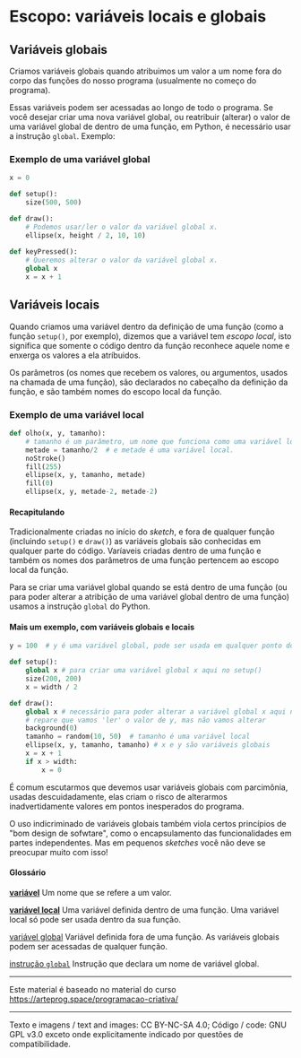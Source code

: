 # Escopo: variáveis locais e globais

## Variáveis globais

Criamos variáveis globais quando  atribuimos um valor a um nome fora do corpo das funções do nosso programa (usualmente no começo do programa). 

Essas variáveis podem ser acessadas ao longo de todo o programa. Se você desejar criar uma nova variável global, ou reatribuir (alterar) o valor de uma variável global de dentro de uma função, em Python, é necessário usar a instrução `global`. Exemplo:

### Exemplo de uma variável global

```Python
x = 0

def setup():
    size(500, 500)

def draw():
    # Podemos usar/ler o valor da variável global x.
    ellipse(x, height / 2, 10, 10)
    
def keyPressed():
    # Queremos alterar o valor da variável global x. 
    global x 
    x = x + 1
```

## Variáveis locais

Quando criamos uma variável dentro da definição de uma função (como a função `setup()`, por exemplo), dizemos que a variável tem *escopo local*, isto significa que somente o código dentro da função reconhece aquele nome e enxerga os valores a ela atríbuidos.

Os parâmetros (os nomes que recebem os valores, ou argumentos, usados na chamada de uma função), são declarados no cabeçalho da definição da função, e são também nomes do escopo local da função.

### Exemplo de uma variável local

```python
def olho(x, y, tamanho):
    # tamanho é um parâmetro, um nome que funciona como uma variável local.
    metade = tamanho/2  # e metade é uma variável local.
    noStroke()
    fill(255)
    ellipse(x, y, tamanho, metade)
    fill(0)
    ellipse(x, y, metade-2, metade-2)
```

#### Recapitulando

Tradicionalmente criadas no início do *sketch*, e fora de qualquer função (incluindo `setup()` e `draw()`) as variáveis globais são conhecidas em qualquer parte do código. Varíaveis criadas dentro de uma função e também os nomes dos parâmetros de uma função pertencem ao escopo local da função.

Para se criar uma variável global quando se está dentro de uma função (ou para poder alterar a atribição de uma variável global dentro de uma função) usamos a instrução `global` do Python.

#### Mais um exemplo, com variáveis globais e locais

```Python
y = 100  # y é uma variável global, pode ser usada em qualquer ponto do programa.

def setup():
    global x # para criar uma variável global x aqui no setup()
    size(200, 200)
    x = width / 2

def draw():
    global x # necessário para poder alterar a variável global x aqui no draw()
    # repare que vamos 'ler' o valor de y, mas não vamos alterar
    background(0)
    tamanho = random(10, 50)  # tamanho é uma variável local
    ellipse(x, y, tamanho, tamanho) # x e y são variáveis globais
    x = x + 1
    if x > width:
        x = 0
```

É comum escutarmos que devemos usar variáveis globais com parcimônia, usadas descuidadamente, elas criam o risco de alterarmos  inadvertidamente valores em pontos inesperados do programa.

O uso indicriminado de variáveis globais também viola certos princípios de "bom design de sofwtare", como o encapsulamento das funcionalidades em partes independentes. Mas em pequenos *sketches* você não deve se preocupar muito com isso!

#### Glossário

[**variável**](https://penseallen.github.io/PensePython2e/02-vars-expr-instr.html#termo:variável) Um nome que se refere a um valor.

[**variável local**](https://penseallen.github.io/PensePython2e/03-funcoes.html#termo:variável%20local) Uma variável definida dentro de uma função. Uma variável local só pode ser usada dentro da sua função.

[variável global](https://penseallen.github.io/PensePython2e/11-dicionarios.html#termo:variável%20global) Variável definida fora de uma função. As variáveis globais podem ser acessadas de qualquer função.

[instrução `global`](https://penseallen.github.io/PensePython2e/11-dicionarios.html#termo:instrução%20global) Instrução que declara um nome de variável global.

---
Este material é baseado no material do curso https://arteprog.space/programacao-criativa/

---
Texto e imagens / text and images: CC BY-NC-SA 4.0; Código / code: GNU GPL v3.0 exceto onde explicitamente indicado por questões de compatibilidade.
